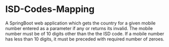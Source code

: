 # ISD-Codes-Mapping
 A SpringBoot web application which gets the country for a given mobile number entered as a parameter if any or returns its invalid.
 The mobile number must be of 10 digits other than the the ISD code. If a mobile number has less than 10 digits, it must be preceded with required number of zeroes.
